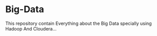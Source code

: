 # Big-Data
This repository contain Everything about the Big Data specially using Hadoop And Cloudera...
